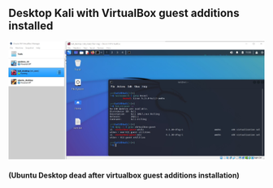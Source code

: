 ## Desktop Kali with VirtualBox guest additions installed 

![Kali](screenshots/kali_screenshot.jpg)

#### (Ubuntu Desktop dead after virtualbox guest additions installation)
